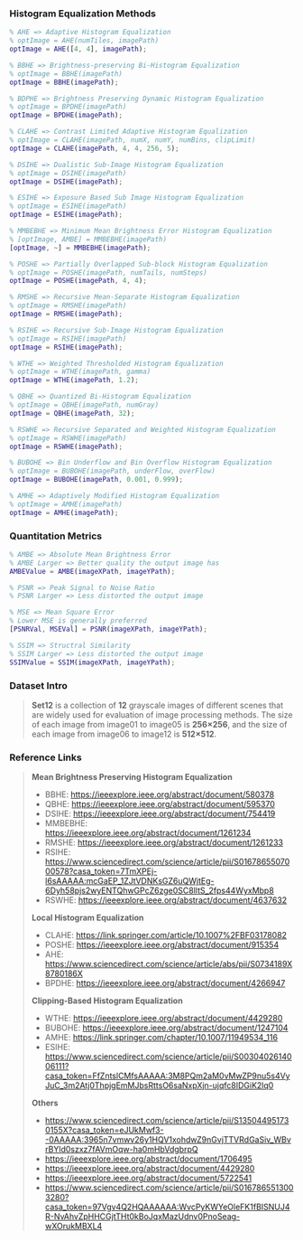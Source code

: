 ### Histogram Equalization Methods

```matlab
% AHE => Adaptive Histogram Equalization
% optImage = AHE(numTiles, imagePath)
optImage = AHE([4, 4], imagePath);
```

```matlab
% BBHE => Brightness-preserving Bi-Histogram Equalization
% optImage = BBHE(imagePath)
optImage = BBHE(imagePath);
```

```matlab
% BDPHE => Brightness Preserving Dynamic Histogram Equalization
% optImage = BPDHE(imagePath)
optImage = BPDHE(imagePath);
```

```matlab
% CLAHE => Contrast Limited Adaptive Histogram Equalization
% optImage = CLAHE(imagePath, numX, numY, numBins, clipLimit)
optImage = CLAHE(imagePath, 4, 4, 256, 5);
```

```matlab
% DSIHE => Dualistic Sub-Image Histogram Equalization
% optImage = DSIHE(imagePath)
optImage = DSIHE(imagePath);
```

```matlab
% ESIHE => Exposure Based Sub Image Histogram Equalization
% optImage = ESIHE(imagePath)
optImage = ESIHE(imagePath);
```

```matlab
% MMBEBHE => Minimum Mean Brightness Error Histogram Equalization
% [optImage, AMBE] = MMBEBHE(imagePath)
[optImage, ~] = MMBEBHE(imagePath);
```

```matlab
% POSHE => Partially Overlapped Sub-block Histogram Equalization
% optImage = POSHE(imagePath, numTails, numSteps)
optImage = POSHE(imagePath, 4, 4);
```

```matlab
% RMSHE => Recursive Mean-Separate Histogram Equalization
% optImage = RMSHE(imagePath)
optImage = RMSHE(imagePath);
```

```matlab
% RSIHE => Recursive Sub-Image Histogram Equalization 
% optImage = RSIHE(imagePath)
optImage = RSIHE(imagePath);
```

```matlab
% WTHE => Weighted Thresholded Histogram Equalization
% optImage = WTHE(imagePath, gamma)
optImage = WTHE(imagePath, 1.2);
```

```matlab
% QBHE => Quantized Bi-Histogram Equalization
% optImage = QBHE(imagePath, numGray)
optImage = QBHE(imagePath, 32);
```

```matlab
% RSWHE => Recursive Separated and Weighted Histogram Equalization
% optImage = RSWHE(imagePath)
optImage = RSWHE(imagePath);
```

```matlab
% BUBOHE => Bin Underflow and Bin Overflow Histogram Equalization
% optImage = BUBOHE(imagePath, underFlow, overFlow)
optImage = BUBOHE(imagePath, 0.001, 0.999);
```

```matlab
% AMHE => Adaptively Modified Histogram Equalization
% optImage = AMHE(imagePath)
optImage = AMHE(imagePath);
```

### Quantitation Metrics

```matlab
% AMBE => Absolute Mean Brightness Error
% AMBE Larger => Better quality the output image has
AMBEValue = AMBE(imageXPath, imageYPath);
```

```matlab
% PSNR => Peak Signal to Noise Ratio
% PSNR Larger => Less distorted the output image

% MSE => Mean Square Error
% Lower MSE is generally preferred
[PSNRVal, MSEVal] = PSNR(imageXPath, imageYPath);
```

```matlab
% SSIM => Structral Similarity
% SSIM Larger => Less distorted the output image
SSIMValue = SSIM(imageXPath, imageYPath);
```

### Dataset Intro

> **Set12** is a collection of **12** grayscale images of different scenes that are widely used for evaluation of image processing methods. The size of each image from image01 to image05 is **256×256**, and the size of each image from image06 to image12 is **512×512**.

### Reference Links

> **Mean Brightness Preserving Histogram Equalization**
>
> - BBHE: https://ieeexplore.ieee.org/abstract/document/580378
> - QBHE: https://ieeexplore.ieee.org/abstract/document/595370
> - DSIHE: https://ieeexplore.ieee.org/abstract/document/754419
> - MMBEBHE: https://ieeexplore.ieee.org/abstract/document/1261234
> - RMSHE: https://ieeexplore.ieee.org/abstract/document/1261233
> - RSIHE: https://www.sciencedirect.com/science/article/pii/S0167865507000578?casa_token=7TmXPEj-l6sAAAAA:mcGaEP_1ZJtVDNKsGZ6uQWjtEg-6Dyh58pjs2wyENTQhwGPcZ6zge0SC8lltS_2fps44WyxMbp8
> - RSWHE: https://ieeexplore.ieee.org/abstract/document/4637632
>
> **Local Histogram Equalization** 
>
> - CLAHE: https://link.springer.com/article/10.1007%2FBF03178082
> - POSHE: https://ieeexplore.ieee.org/abstract/document/915354
> - AHE: https://www.sciencedirect.com/science/article/abs/pii/S0734189X8780186X
> - BPDHE: https://ieeexplore.ieee.org/abstract/document/4266947
>
> **Clipping-Based Histogram Equalization**
>
> - WTHE: https://ieeexplore.ieee.org/abstract/document/4429280
> - BUBOHE: https://ieeexplore.ieee.org/abstract/document/1247104
> - AMHE: https://link.springer.com/chapter/10.1007/11949534_116
> - ESIHE: https://www.sciencedirect.com/science/article/pii/S0030402614006111?casa_token=FfZntslCMfsAAAAA:3M8PQm2aM0vMwZP9nu5s4VyJuC_3m2Atj0ThpjgEmMJbsRttsO6saNxpXjn-ujqfc8IDGiK2lq0
>
> **Others**
>
> - https://www.sciencedirect.com/science/article/pii/S135044951730155X?casa_token=eJUkMwf3--0AAAAA:3965n7vmwv26y1HQV1xohdwZ9nGvjTTVRdGaSiv_WBvrBYld0szxz7fAVmOqw-ha0mHbVdgbrpQ
> - https://ieeexplore.ieee.org/abstract/document/1706495
> - https://ieeexplore.ieee.org/abstract/document/4429280
> - https://ieeexplore.ieee.org/abstract/document/5722541
> - https://www.sciencedirect.com/science/article/pii/S0167865513003280?casa_token=97Vgv4Q2HQAAAAAA:WvcPyKWYeOleFK1fBISNUJ4R-NvAhvZpHHCGjtTHt0kBoJqxMazUdnv0PnoSeag-wXOrukMBXL4
